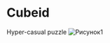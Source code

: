 # Cubeid
Hyper-casual puzzle
![Рисунок1](https://github.com/JazzNeurotik/Cubeid/assets/96358532/4e20847b-5966-4c2f-ac5a-4d7eb693e9d8)

